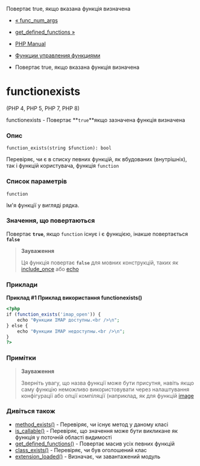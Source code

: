 Повертає true, якщо вказана функція визначена

-   [« func\_num\_args](function.func-num-args.html)
    
-   [get\_defined\_functions »](function.get-defined-functions.html)
    
-   [PHP Manual](index.html)
    
-   [Функции управления функциями](ref.funchand.html)
    
-   Повертає true, якщо вказана функція визначена
    

# functionexists

(PHP 4, PHP 5, PHP 7, PHP 8)

functionexists - Повертає **`true`**якщо зазначена функція визначена

### Опис

```methodsynopsis
function_exists(string $function): bool
```

Перевіряє, чи є в списку певних функцій, як вбудованих (внутрішніх), так і функцій користувача, функція `function`

### Список параметрів

`function`

Ім'я функції у вигляді рядка.

### Значення, що повертаються

Повертає **`true`**, якщо `function` існує і є функцією, інакше повертається **`false`**

> **Зауваження**
> 
> Ця функція повертає **`false`** для мовних конструкцій, таких як [include\_once](function.include-once.html) або [echo](function.echo.html)

### Приклади

**Приклад #1 Приклад використання **functionexists()****

```php
<?php
if (function_exists('imap_open')) {
    echo "Функции IMAP доступны.<br />\n";
} else {
    echo "Функции IMAP недоступны.<br />\n";
}
?>
```

### Примітки

> **Зауваження**
> 
> Зверніть увагу, що назва функції може бути присутня, навіть якщо саму функцію неможливо використовувати через налаштування конфігурації або опції компіляції (наприклад, як для функцій [image](ref.image.html)

### Дивіться також

-   [method\_exists()](function.method-exists.html) - Перевіряє, чи існує метод у даному класі
-   [is\_callable()](function.is-callable.html) - Перевіряє, що значення може бути викликане як функція у поточній області видимості
-   [get\_defined\_functions()](function.get-defined-functions.html) - Повертає масив усіх певних функцій
-   [class\_exists()](function.class-exists.html) - Перевіряє, чи був оголошений клас
-   [extension\_loaded()](function.extension-loaded.html) - Визначає, чи завантажений модуль